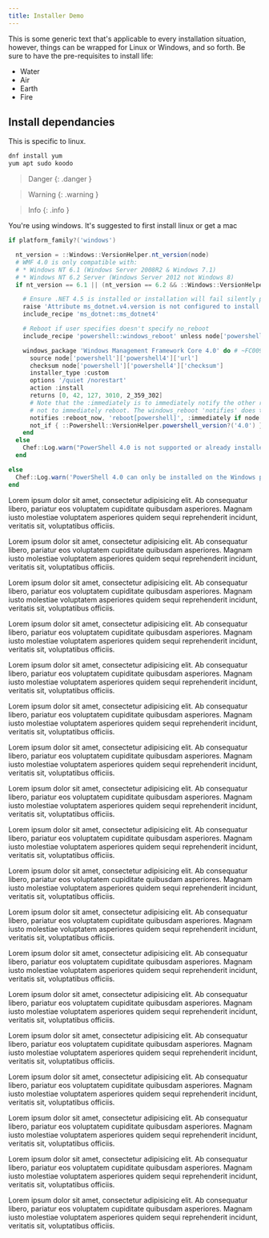 ```yaml
---
title: Installer Demo
---
```


This is some generic text that's applicable to every installation situation, however, things can be wrapped for <span class="linux">Linux</span> or <span class="windows">Windows</span>, and so forth. Be sure to have the pre-requisites to install life:

- Water  
- Air
- Earth
- Fire

## Install dependancies

<div class="linux" markdown="1">
This is specific to linux.

```bash
dnf install yum
yum apt sudo koodo
```
</div>


> Danger
{: .danger }

> Warning
{: .warning }

> Info
{: .info }

<div class="windows" markdown="1">
You're using windows. It's suggested to first install linux or get a mac

```powershell
if platform_family?('windows')

  nt_version = ::Windows::VersionHelper.nt_version(node)
  # WMF 4.0 is only compatible with:
  # * Windows NT 6.1 (Windows Server 2008R2 & Windows 7.1)
  # * Windows NT 6.2 Server (Windows Server 2012 not Windows 8)
  if nt_version == 6.1 || (nt_version == 6.2 && ::Windows::VersionHelper.server_version?(node))

    # Ensure .NET 4.5 is installed or installation will fail silently per Microsoft.
    raise 'Attribute ms_dotnet.v4.version is not configured to install .NET4.5 as required for Powershell4' if node['ms_dotnet']['v4']['version'] < '4.5'
    include_recipe 'ms_dotnet::ms_dotnet4'

    # Reboot if user specifies doesn't specify no_reboot
    include_recipe 'powershell::windows_reboot' unless node['powershell']['installation_reboot_mode'] == 'no_reboot'

    windows_package 'Windows Management Framework Core 4.0' do # ~FC009
      source node['powershell']['powershell4']['url']
      checksum node['powershell']['powershell4']['checksum']
      installer_type :custom
      options '/quiet /norestart'
      action :install
      returns [0, 42, 127, 3010, 2_359_302]
      # Note that the :immediately is to immediately notify the other resource,
      # not to immediately reboot. The windows_reboot 'notifies' does that.
      notifies :reboot_now, 'reboot[powershell]', :immediately if node['powershell']['installation_reboot_mode'] != 'no_reboot'
      not_if { ::Powershell::VersionHelper.powershell_version?('4.0') }
    end
  else
    Chef::Log.warn("PowerShell 4.0 is not supported or already installed on this version of Windows: #{node['platform_version']}")
  end

else
  Chef::Log.warn('PowerShell 4.0 can only be installed on the Windows platform.')
end
```
</div>

Lorem ipsum dolor sit amet, consectetur adipisicing elit. Ab consequatur libero, pariatur eos voluptatem cupiditate quibusdam asperiores. Magnam iusto molestiae voluptatem asperiores quidem sequi reprehenderit incidunt, veritatis sit, voluptatibus officiis.

Lorem ipsum dolor sit amet, consectetur adipisicing elit. Ab consequatur libero, pariatur eos voluptatem cupiditate quibusdam asperiores. Magnam iusto molestiae voluptatem asperiores quidem sequi reprehenderit incidunt, veritatis sit, voluptatibus officiis.

Lorem ipsum dolor sit amet, consectetur adipisicing elit. Ab consequatur libero, pariatur eos voluptatem cupiditate quibusdam asperiores. Magnam iusto molestiae voluptatem asperiores quidem sequi reprehenderit incidunt, veritatis sit, voluptatibus officiis.

Lorem ipsum dolor sit amet, consectetur adipisicing elit. Ab consequatur libero, pariatur eos voluptatem cupiditate quibusdam asperiores. Magnam iusto molestiae voluptatem asperiores quidem sequi reprehenderit incidunt, veritatis sit, voluptatibus officiis.

Lorem ipsum dolor sit amet, consectetur adipisicing elit. Ab consequatur libero, pariatur eos voluptatem cupiditate quibusdam asperiores. Magnam iusto molestiae voluptatem asperiores quidem sequi reprehenderit incidunt, veritatis sit, voluptatibus officiis.

Lorem ipsum dolor sit amet, consectetur adipisicing elit. Ab consequatur libero, pariatur eos voluptatem cupiditate quibusdam asperiores. Magnam iusto molestiae voluptatem asperiores quidem sequi reprehenderit incidunt, veritatis sit, voluptatibus officiis.

Lorem ipsum dolor sit amet, consectetur adipisicing elit. Ab consequatur libero, pariatur eos voluptatem cupiditate quibusdam asperiores. Magnam iusto molestiae voluptatem asperiores quidem sequi reprehenderit incidunt, veritatis sit, voluptatibus officiis.

Lorem ipsum dolor sit amet, consectetur adipisicing elit. Ab consequatur libero, pariatur eos voluptatem cupiditate quibusdam asperiores. Magnam iusto molestiae voluptatem asperiores quidem sequi reprehenderit incidunt, veritatis sit, voluptatibus officiis.

Lorem ipsum dolor sit amet, consectetur adipisicing elit. Ab consequatur libero, pariatur eos voluptatem cupiditate quibusdam asperiores. Magnam iusto molestiae voluptatem asperiores quidem sequi reprehenderit incidunt, veritatis sit, voluptatibus officiis.

Lorem ipsum dolor sit amet, consectetur adipisicing elit. Ab consequatur libero, pariatur eos voluptatem cupiditate quibusdam asperiores. Magnam iusto molestiae voluptatem asperiores quidem sequi reprehenderit incidunt, veritatis sit, voluptatibus officiis.

Lorem ipsum dolor sit amet, consectetur adipisicing elit. Ab consequatur libero, pariatur eos voluptatem cupiditate quibusdam asperiores. Magnam iusto molestiae voluptatem asperiores quidem sequi reprehenderit incidunt, veritatis sit, voluptatibus officiis.

Lorem ipsum dolor sit amet, consectetur adipisicing elit. Ab consequatur libero, pariatur eos voluptatem cupiditate quibusdam asperiores. Magnam iusto molestiae voluptatem asperiores quidem sequi reprehenderit incidunt, veritatis sit, voluptatibus officiis.

Lorem ipsum dolor sit amet, consectetur adipisicing elit. Ab consequatur libero, pariatur eos voluptatem cupiditate quibusdam asperiores. Magnam iusto molestiae voluptatem asperiores quidem sequi reprehenderit incidunt, veritatis sit, voluptatibus officiis.

Lorem ipsum dolor sit amet, consectetur adipisicing elit. Ab consequatur libero, pariatur eos voluptatem cupiditate quibusdam asperiores. Magnam iusto molestiae voluptatem asperiores quidem sequi reprehenderit incidunt, veritatis sit, voluptatibus officiis.

Lorem ipsum dolor sit amet, consectetur adipisicing elit. Ab consequatur libero, pariatur eos voluptatem cupiditate quibusdam asperiores. Magnam iusto molestiae voluptatem asperiores quidem sequi reprehenderit incidunt, veritatis sit, voluptatibus officiis.

Lorem ipsum dolor sit amet, consectetur adipisicing elit. Ab consequatur libero, pariatur eos voluptatem cupiditate quibusdam asperiores. Magnam iusto molestiae voluptatem asperiores quidem sequi reprehenderit incidunt, veritatis sit, voluptatibus officiis.

Lorem ipsum dolor sit amet, consectetur adipisicing elit. Ab consequatur libero, pariatur eos voluptatem cupiditate quibusdam asperiores. Magnam iusto molestiae voluptatem asperiores quidem sequi reprehenderit incidunt, veritatis sit, voluptatibus officiis.

Lorem ipsum dolor sit amet, consectetur adipisicing elit. Ab consequatur libero, pariatur eos voluptatem cupiditate quibusdam asperiores. Magnam iusto molestiae voluptatem asperiores quidem sequi reprehenderit incidunt, veritatis sit, voluptatibus officiis.
